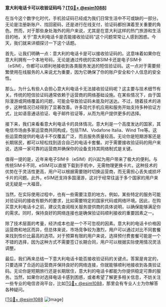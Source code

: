 **意大利电话卡可以收验证码吗？[[TG💪+ @esim1088](https://t.me/s/esim1088)]**

在当今这个数字化时代，手机验证码已经成为我们日常生活中不可或缺的一部分。无论是注册新账户、找回密码，还是进行在线支付，验证码都扮演着至关重要的角色。然而，对于那些身处海外的用户来说，尤其是在意大利这样的热门旅游和生活目的地，关于“意大利电话卡是否能接收验证码”这个问题常常让人感到困惑。今天，我们就来详细探讨一下这个话题。

首先，让我们明确一点：意大利的电话卡是可以接收验证码的。这意味着如果你在意大利拥有一个本地号码，无论是通过传统的实体SIM卡还是电子SIM卡（eSIM），你都可以顺利地接收到各类服务发送的短信验证码。这一点对于需要频繁使用在线服务的人来说尤为重要，因为它确保了你的账户安全和个人信息的安全性。

那么，为什么有些人会担心意大利电话卡无法接收验证码呢？这主要与技术细节有关。传统的短信验证码通常依赖于运营商的网络基础设施。在某些情况下，由于国际漫游或网络覆盖的问题，可能会导致验证码未能及时送达。不过，随着技术的进步，这种情况已经得到了显著改善。许多现代手机应用和服务开始支持多种验证方式，比如语音通话验证、电子邮件验证等，从而为用户提供更多的选择。

接下来，我们来看看意大利电话卡的具体情况。意大利是一个高度发达的国家，其电信市场由多家运营商共同构成，包括TIM、Vodafone Italia、Wind Tre等。这些运营商提供的电话卡不仅覆盖广泛，而且服务质量较高。无论你是短期游客还是长期居民，都可以轻松找到适合自己的电话卡套餐。对于需要接收验证码的用户来说，选择一家可靠的运营商并确保你的设备支持其网络制式是关键。

值得一提的是，近年来电子SIM卡（eSIM）的兴起为用户带来了极大的便利。与传统SIM卡不同，eSIM可以直接下载到手机中，无需物理更换卡片。这种技术的优势在于灵活性更高，用户可以根据需要随时切换运营商，而无需担心丢失或损坏卡片的问题。此外，eSIM还支持多国漫游，这对于经常往返于多个国家的用户来说无疑是一大福音。

当然，在实际使用过程中，也有一些需要注意的地方。例如，某些特定的服务可能对验证码的接收有额外的要求，比如需要特定的国家代码或网络环境。因此，在购买意大利电话卡之前，建议先查阅相关服务提供商的具体说明，以确保能够满足你的需求。同时，保持良好的网络连接也是确保验证码顺利接收的重要因素之一。

除了技术层面的考量，经济成本也是一个不可忽视的因素。意大利的电话卡价格因运营商和地区而异，但总体来说，市场竞争较为激烈，用户可以通过对比不同套餐来找到性价比最高的选项。对于预算有限的用户来说，选择预付费套餐可能是一个不错的选择，因为这种方式不需要签订长期合同，用户可以根据实际使用情况灵活调整。

最后，我们再来总结一下意大利电话卡能否接收验证码的关键点。答案是肯定的，只要选择了合适的运营商并保持良好的网络连接，你就能够顺利地接收到各类验证码。无论你是短期旅行还是长期居住，意大利的电话卡都能为你提供稳定可靠的服务。当然，如果你对选择电话卡感到困惑，或者希望了解更多相关信息，不妨关注一些专业的电信咨询平台，比如[TG💪+ @esim1088](https://t.me/s/esim1088)，那里会有专业人士为你解答各种疑问。

[[TG💪+ @esim1088](https://t.me/s/esim1088) ![Image](https://i.postimg.cc/4NQfJmqS/Snipaste-2025-05-13-00-14-12.png)]